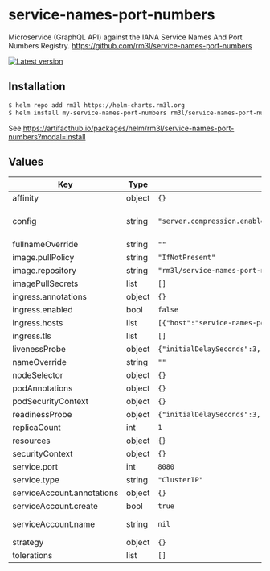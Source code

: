 # service-names-port-numbers

Microservice (GraphQL API) against the IANA Service Names And Port Numbers Registry.
https://github.com/rm3l/service-names-port-numbers

[![Latest version](https://img.shields.io/badge/latest_version-0.22.0-blue)](https://artifacthub.io/packages/helm/rm3l/service-names-port-numbers)

## Installation

```bash
$ helm repo add rm3l https://helm-charts.rm3l.org
$ helm install my-service-names-port-numbers rm3l/service-names-port-numbers --version 0.22.0
```

See https://artifacthub.io/packages/helm/rm3l/service-names-port-numbers?modal=install

## Values

| Key | Type | Default | Description |
|-----|------|---------|-------------|
| affinity | object | `{}` |  |
| config | string | `"server.compression.enabled=true\ndatasources.etc_services=true\nmy.key=my.value\n"` | App Configuration. See https://github.com/rm3l/service-names-port-numbers/blob/master/application/src/main/resources/application.properties for more details. |
| fullnameOverride | string | `""` |  |
| image.pullPolicy | string | `"IfNotPresent"` |  |
| image.repository | string | `"rm3l/service-names-port-numbers"` |  |
| imagePullSecrets | list | `[]` |  |
| ingress.annotations | object | `{}` |  |
| ingress.enabled | bool | `false` |  |
| ingress.hosts | list | `[{"host":"service-names-port-numbers.local","paths":[]}]` |  kubernetes.io/tls-acme: "true" |
| ingress.tls | list | `[]` |  |
| livenessProbe | object | `{"initialDelaySeconds":3,"periodSeconds":90,"timeoutSeconds":10}` | Configure the liveness healthcheck for the containers |
| nameOverride | string | `""` |  |
| nodeSelector | object | `{}` |  |
| podAnnotations | object | `{}` |  |
| podSecurityContext | object | `{}` |  |
| readinessProbe | object | `{"initialDelaySeconds":3,"periodSeconds":4}` | Configure the readiness healthcheck for the containers |
| replicaCount | int | `1` |  |
| resources | object | `{}` |  |
| securityContext | object | `{}` |  |
| service.port | int | `8080` |  |
| service.type | string | `"ClusterIP"` |  |
| serviceAccount.annotations | object | `{}` |  |
| serviceAccount.create | bool | `true` |  |
| serviceAccount.name | string | `nil` |  If not set and create is true, a name is generated using the fullname template |
| strategy | object | `{}` | Strategy used to replace old Pods by new ones |
| tolerations | list | `[]` |  |

